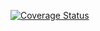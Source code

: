 <a href='https://coveralls.io/github/Doshinator/zero2prod?branch=feature/function'><img src='https://coveralls.io/repos/github/Doshinator/zero2prod/badge.svg?branch=feature/function' alt='Coverage Status' /></a>
